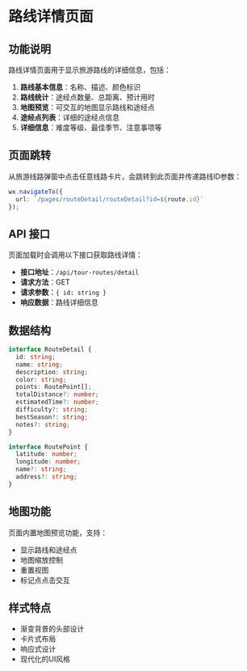 # 路线详情页面

## 功能说明

路线详情页面用于显示旅游路线的详细信息，包括：

1. **路线基本信息**：名称、描述、颜色标识
2. **路线统计**：途经点数量、总距离、预计用时
3. **地图预览**：可交互的地图显示路线和途经点
4. **途经点列表**：详细的途经点信息
5. **详细信息**：难度等级、最佳季节、注意事项等

## 页面跳转

从旅游线路弹窗中点击任意线路卡片，会跳转到此页面并传递路线ID参数：

```typescript
wx.navigateTo({
  url: `/pages/routeDetail/routeDetail?id=${route.id}`
});
```

## API 接口

页面加载时会调用以下接口获取路线详情：

- **接口地址**：`/api/tour-routes/detail`
- **请求方法**：GET
- **请求参数**：`{ id: string }`
- **响应数据**：路线详细信息

## 数据结构

```typescript
interface RouteDetail {
  id: string;
  name: string;
  description: string;
  color: string;
  points: RoutePoint[];
  totalDistance?: number;
  estimatedTime?: number;
  difficulty?: string;
  bestSeason?: string;
  notes?: string;
}

interface RoutePoint {
  latitude: number;
  longitude: number;
  name?: string;
  address?: string;
}
```

## 地图功能

页面内置地图预览功能，支持：

- 显示路线和途经点
- 地图缩放控制
- 重置视图
- 标记点点击交互

## 样式特点

- 渐变背景的头部设计
- 卡片式布局
- 响应式设计
- 现代化的UI风格
